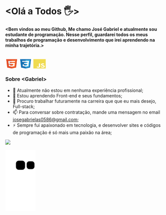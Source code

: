 # <Olá a Todos 🖐️>
#### <Bem vindos ao meu Github, Me chamo José Gabriel e atualmente sou estudante de programação. Nesse perfil, guardarei todos os meus trabalhos de programação e desenvolvimento que irei aprendendo na minha trajetória.>

<div style="display: inline_block"><br>
  <img align="center" alt="Gabriel-HTML" height="30" width="40" src="https://raw.githubusercontent.com/devicons/devicon/master/icons/html5/html5-original.svg">
  <img align="center" alt="Gabriel-CSS" height="30" width="40" src="https://raw.githubusercontent.com/devicons/devicon/master/icons/css3/css3-original.svg">
  <img align="center" alt="Rafa-Js" height="30" width="40" src="https://raw.githubusercontent.com/devicons/devicon/master/icons/javascript/javascript-plain.svg">
</div>

### Sobre &lt;Gabriel&gt;<br>
- 🔭 Atualmente não estou em nenhuma experiência profissional;
- 🌱 Estou aprendendo Front-end e seus fundamentos;
- 👯 Procuro trabalhar futuramente na carreira que que eu mais desejo, Full-stack;
- 📫 Para conversar sobre contratação, mande uma mensagem no email josegabrielas0586@gmail.com;
- ⚡ Sempre fui apaixonado em tecnologia, e desenvolver sites e códigos de programação é só mais uma paixão na área;<br>

<div>
  <a href="https://www.linkedin.com/in/joségabrielalmeida/" target="_blank"><img src="https://img.shields.io/badge/-LinkedIn-%230077B5?style=for-the-badge&logo=linkedin&logoColor=white" target="_blank"></a>
</div>

![snake gif](https://github.com/zielisgabriel/zielisgabriel/blob/output/github-contribution-grid-snake.svg)
